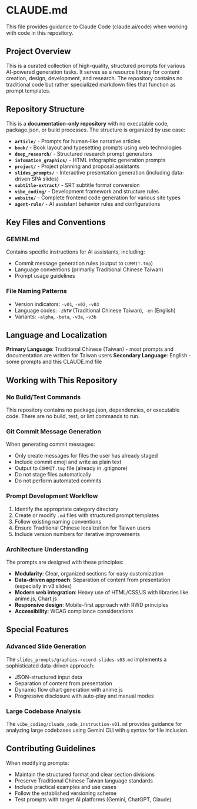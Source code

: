 # CLAUDE.md

This file provides guidance to Claude Code (claude.ai/code) when working with code in this repository.

## Project Overview

This is a curated collection of high-quality, structured prompts for various AI-powered generation tasks. It serves as a resource library for content creation, design, development, and research. The repository contains no traditional code but rather specialized markdown files that function as prompt templates.

## Repository Structure

This is a **documentation-only repository** with no executable code, package.json, or build processes. The structure is organized by use case:

- **`article/`** - Prompts for human-like narrative articles
- **`book/`** - Book layout and typesetting prompts using web technologies
- **`deep_research/`** - Structured research prompt generators
- **`infomation_graphics/`** - HTML infographic generation prompts
- **`project/`** - Project planning and proposal assistants
- **`slides_prompts/`** - Interactive presentation generation (including data-driven SPA slides)
- **`subtitle-extract/`** - SRT subtitle format conversion
- **`vibe_coding/`** - Development framework and structure rules
- **`website/`** - Complete frontend code generation for various site types
- **`agent-rule/`** - AI assistant behavior rules and configurations

## Key Files and Conventions

### GEMINI.md
Contains specific instructions for AI assistants, including:
- Commit message generation rules (output to `COMMIT.tmp`)
- Language conventions (primarily Traditional Chinese Taiwan)
- Prompt usage guidelines

### File Naming Patterns
- Version indicators: `-v01`, `-v02`, `-v03`
- Language codes: `-zhTW` (Traditional Chinese Taiwan), `-en` (English)
- Variants: `-alpha`, `-beta`, `-v3a`, `-v3b`

## Language and Localization

**Primary Language**: Traditional Chinese (Taiwan) - most prompts and documentation are written for Taiwan users
**Secondary Language**: English - some prompts and this CLAUDE.md file

## Working with This Repository

### No Build/Test Commands
This repository contains no package.json, dependencies, or executable code. There are no build, test, or lint commands to run.

### Git Commit Message Generation
When generating commit messages:
- Only create messages for files the user has already staged
- Include commit emoji and write as plain text
- Output to `COMMIT.tmp` file (already in .gitignore)
- Do not stage files automatically
- Do not perform automated commits

### Prompt Development Workflow
1. Identify the appropriate category directory
2. Create or modify `.md` files with structured prompt templates
3. Follow existing naming conventions
4. Ensure Traditional Chinese localization for Taiwan users
5. Include version numbers for iterative improvements

### Architecture Understanding
The prompts are designed with these principles:
- **Modularity**: Clear, organized sections for easy customization
- **Data-driven approach**: Separation of content from presentation (especially in v3 slides)
- **Modern web integration**: Heavy use of HTML/CSS/JS with libraries like anime.js, Chart.js
- **Responsive design**: Mobile-first approach with RWD principles
- **Accessibility**: WCAG compliance considerations

## Special Features

### Advanced Slide Generation
The `slides_prompts/graphics-record-slides-v03.md` implements a sophisticated data-driven approach:
- JSON-structured input data
- Separation of content from presentation
- Dynamic flow chart generation with anime.js
- Progressive disclosure with auto-play and manual modes

### Large Codebase Analysis
The `vibe_coding/cluade_code_instruction-v01.md` provides guidance for analyzing large codebases using Gemini CLI with `@` syntax for file inclusion.

## Contributing Guidelines

When modifying prompts:
- Maintain the structured format and clear section divisions
- Preserve Traditional Chinese Taiwan language standards
- Include practical examples and use cases
- Follow the established versioning scheme
- Test prompts with target AI platforms (Gemini, ChatGPT, Claude)